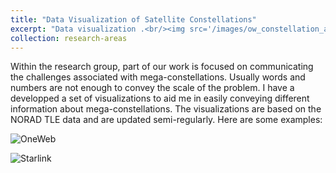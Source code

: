 ```yaml
---
title: "Data Visualization of Satellite Constellations"
excerpt: "Data visualization .<br/><img src='/images/ow_constellation_animation_oneweb.gif' width='650'>"
collection: research-areas
---
```


Within the research group, part of our work is focused on communicating the challenges associated with mega-constellations. Usually words and numbers are not enough to convey the scale of the problem. I have a developped a set of visualizations to aid me in easily conveying different information about mega-constellations. The visualizations are based on the NORAD TLE data and are updated semi-regularly. Here are some examples:

![OneWeb](https://github.com/CharlesPlusC/CharlesPlusC.github.io/blob/master/images/ow_constellation_animation_oneweb.gif?raw=true)

![Starlink](https://github.com/CharlesPlusC/CharlesPlusC.github.io/blob/master/images/sl_constellation_animation_starlink.gif?raw=true)

